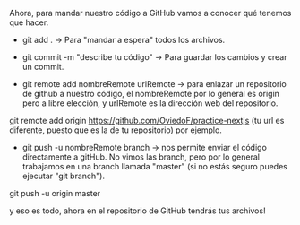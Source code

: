Ahora, para mandar nuestro código a GitHub vamos a conocer qué tenemos que hacer.

- git add . -> Para "mandar a espera" todos los archivos.
- git commit -m "describe tu código" -> Para guardar los cambios y crear un commit.

- git remote add nombreRemote urlRemote -> para enlazar un repositorio de github a nuestro código, el nombreRemote por lo general es origin pero a libre elección, y urlRemote es la dirección web del repositorio. 

git remote add origin https://github.com/OviedoF/practice-nextjs (tu url es diferente, puesto que es la de tu repositorio) por ejemplo.

- git push -u nombreRemote branch -> nos permite enviar el código directamente a gitHub. No vimos las branch, pero por lo general trabajamos en una branch llamada "master" (si no estás seguro puedes ejecutar "git branch").

git push -u origin master

y eso es todo, ahora en el repositorio de GitHub tendrás tus archivos!